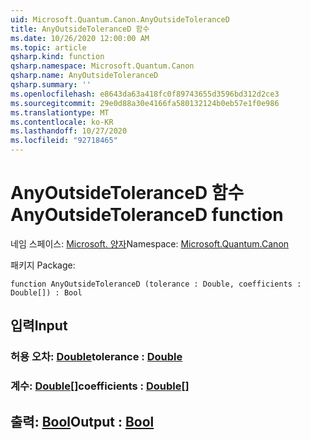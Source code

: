 ```yaml
---
uid: Microsoft.Quantum.Canon.AnyOutsideToleranceD
title: AnyOutsideToleranceD 함수
ms.date: 10/26/2020 12:00:00 AM
ms.topic: article
qsharp.kind: function
qsharp.namespace: Microsoft.Quantum.Canon
qsharp.name: AnyOutsideToleranceD
qsharp.summary: ''
ms.openlocfilehash: e8643da63a418fc0f89743655d3596bd312d2ce3
ms.sourcegitcommit: 29e0d88a30e4166fa580132124b0eb57e1f0e986
ms.translationtype: MT
ms.contentlocale: ko-KR
ms.lasthandoff: 10/27/2020
ms.locfileid: "92718465"
---
```

# <a name="anyoutsidetoleranced-function"></a><span data-ttu-id="97f80-102">AnyOutsideToleranceD 함수</span><span class="sxs-lookup"><span data-stu-id="97f80-102">AnyOutsideToleranceD function</span></span>

<span data-ttu-id="97f80-103">네임 스페이스: [Microsoft. 양자](xref:Microsoft.Quantum.Canon)</span><span class="sxs-lookup"><span data-stu-id="97f80-103">Namespace: [Microsoft.Quantum.Canon](xref:Microsoft.Quantum.Canon)</span></span>

<span data-ttu-id="97f80-104">패키지 [](https://nuget.org/packages/)</span><span class="sxs-lookup"><span data-stu-id="97f80-104">Package: [](https://nuget.org/packages/)</span></span>




```qsharp
function AnyOutsideToleranceD (tolerance : Double, coefficients : Double[]) : Bool
```


## <a name="input"></a><span data-ttu-id="97f80-105">입력</span><span class="sxs-lookup"><span data-stu-id="97f80-105">Input</span></span>

### <a name="tolerance--double"></a><span data-ttu-id="97f80-106">허용 오차: [Double](xref:microsoft.quantum.lang-ref.double)</span><span class="sxs-lookup"><span data-stu-id="97f80-106">tolerance : [Double](xref:microsoft.quantum.lang-ref.double)</span></span>




### <a name="coefficients--double"></a><span data-ttu-id="97f80-107">계수: [Double](xref:microsoft.quantum.lang-ref.double)[]</span><span class="sxs-lookup"><span data-stu-id="97f80-107">coefficients : [Double](xref:microsoft.quantum.lang-ref.double)[]</span></span>





## <a name="output--bool"></a><span data-ttu-id="97f80-108">출력: [Bool](xref:microsoft.quantum.lang-ref.bool)</span><span class="sxs-lookup"><span data-stu-id="97f80-108">Output : [Bool](xref:microsoft.quantum.lang-ref.bool)</span></span>

